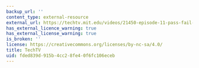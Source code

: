 ```yaml
---
backup_url: ''
content_type: external-resource
external_url: https://techtv.mit.edu/videos/21450-episode-11-pass-fail-mit-chemlab-boot-camp
has_external_licence_warning: true
has_external_license_warning: true
is_broken: ''
license: https://creativecommons.org/licenses/by-nc-sa/4.0/
title: TechTV
uid: fded839d-915b-4cc2-8fe4-0f6fc106eceb
---
```

